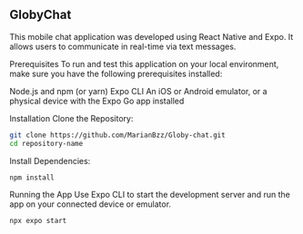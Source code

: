 ## GlobyChat
This mobile chat application was developed using React Native and Expo. It allows users to communicate in real-time via text messages.


Prerequisites
To run and test this application on your local environment, make sure you have the following prerequisites installed:

Node.js and npm (or yarn)
Expo CLI
An iOS or Android emulator, or a physical device with the Expo Go app installed

Installation
Clone the Repository:
```bash
git clone https://github.com/MarianBzz/Globy-chat.git
cd repository-name
```

Install Dependencies:
```bash
npm install
```

Running the App
Use Expo CLI to start the development server and run the app on your connected device or emulator.
```bash
npx expo start
```





